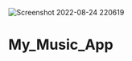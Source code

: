 ![Screenshot 2022-08-24 220619](https://user-images.githubusercontent.com/92930799/186513397-8217598e-1a16-4c59-aa9a-92db95406b1d.png)
# My_Music_App
